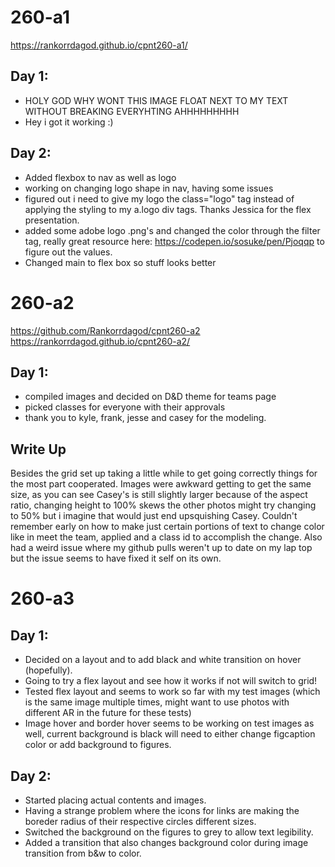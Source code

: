 # 260-a1
https://rankorrdagod.github.io/cpnt260-a1/
## Day 1:
- HOLY GOD WHY WONT THIS IMAGE FLOAT NEXT TO MY TEXT WITHOUT BREAKING EVERYHTING AHHHHHHHHH
- Hey i got it working :)
## Day 2:
- Added flexbox to nav as well as logo
- working on changing logo shape in nav, having some issues
- figured out i need to give my logo the class="logo" tag instead of applying the styling to my a.logo div tags. Thanks Jessica for the flex presentation.
- added some adobe logo .png's and changed the color through the filter tag, really great resource here: https://codepen.io/sosuke/pen/Pjoqqp to figure out the values.
- Changed main to flex box so stuff looks better
# 260-a2
https://github.com/Rankorrdagod/cpnt260-a2
https://rankorrdagod.github.io/cpnt260-a2/
## Day 1:
- compiled images and decided on D&D theme for teams page
- picked classes for everyone with their approvals
- thank you to kyle, frank, jesse and casey for the modeling.
## Write Up
Besides the grid set up taking a little while to get going correctly things for the most part cooperated. Images were awkward getting to get the same size, as you can see Casey's is still slightly larger because of the aspect ratio, changing height to 100% skews the other photos might try changing to 50% but i imagine that would just end upsquishing Casey. Couldn't remember early on how to make just certain portions of text to change color like in meet the team, applied <span> and a class id to accomplish the change. Also had a weird issue where my github pulls weren't up to date on my lap top but the issue seems to have fixed it self on its own.

# 260-a3
## Day 1:
- Decided on a layout and to add black and white transition on hover (hopefully).
- Going to try a flex layout and see how it works if not will switch to grid!
- Tested flex layout and seems to work so far with my test images (which is the same image multiple times, might want to use photos with different AR in the future for these tests)
- Image hover and border hover seems to be working on test images as well, current background is black will need to either change figcaption color or add background to figures.
## Day 2:
- Started placing actual contents and images.
- Having a strange problem where the icons for links are making the boreder radius of their respective circles different sizes.
- Switched the background on the figures to grey to allow text legibility.
- Added a transition that also changes background color during image transition from b&w to color.